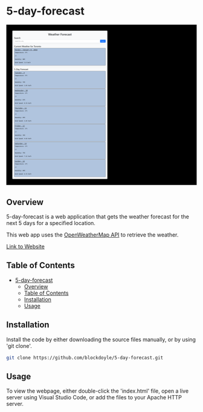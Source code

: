 # 5-day-forecast

![Overview Image](./overview-sc.png)

## Overview

5-day-forecast is a web application that gets the weather forecast for the next 5 days for a specified location.

This web app uses the [OpenWeatherMap API](openweathermap.org) to retrieve the weather.

[Link to Website](https://blockdoyle.github.io/5-day-forecast/)

## Table of Contents

- [5-day-forecast](#5-day-forecast)
  - [Overview](#overview)
  - [Table of Contents](#table-of-contents)
  - [Installation](#installation)
  - [Usage](#usage)

## Installation

Install the code by either downloading the source files manually, or by using 'git clone'.

```bash
git clone https://github.com/blockdoyle/5-day-forecast.git
```

## Usage
To view the webpage, either double-click the 'index.html' file, open a live server using Visual Studio Code, or add the files to your Apache HTTP server.